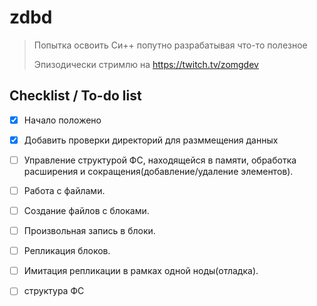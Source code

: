 # zdbd

> 
> Попытка освоить Си++ попутно разрабатывая что-то полезное
> 
> Эпизодически стримлю на https://twitch.tv/zomgdev
>

## Checklist / To-do list
- [x] Начало положено 
- [x] Добавить проверки директорий для разммещения данных
- [ ] Управление структурой ФС, находящейся в памяти, обработка расширения и сокращения(добавление/удаление элементов).
- [ ] Работа с файлами.
- [ ] Создание файлов с блоками.
- [ ] Произвольная запись в блоки.
- [ ] Репликация блоков.
- [ ] Имитация репликации в рамках одной ноды(отладка).
- [ ] структура ФС


